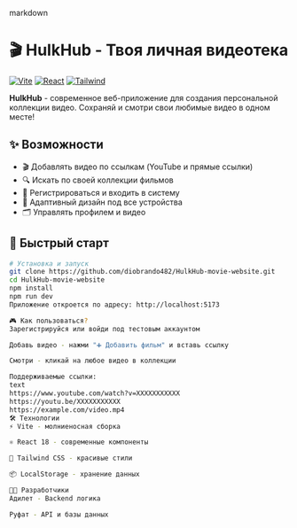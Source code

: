 markdown
# 🎬 HulkHub - Твоя личная видеотека

[![Vite](https://img.shields.io/badge/Vite-4.4.0-646CFF)](https://vitejs.dev/)
[![React](https://img.shields.io/badge/React-18.2.0-61DAFB)](https://reactjs.org/)
[![Tailwind](https://img.shields.io/badge/Tailwind-3.3.0-38B2AC)](https://tailwindcss.com/)

**HulkHub** - современное веб-приложение для создания персональной коллекции видео. Сохраняй и смотри свои любимые видео в одном месте!

## ✨ Возможности

- 🎬 Добавлять видео по ссылкам (YouTube и прямые ссылки)
- 🔍 Искать по своей коллекции фильмов
- 👤 Регистрироваться и входить в систему
- 📱 Адаптивный дизайн под все устройства
- 🗂️ Управлять профилем и видео

## 🚀 Быстрый старт

```bash
# Установка и запуск
git clone https://github.com/diobrando482/HulkHub-movie-website.git
cd HulkHub-movie-website
npm install
npm run dev
Приложение откроется по адресу: http://localhost:5173

🎮 Как пользоваться?
Зарегистрируйся или войди под тестовым аккаунтом

Добавь видео - нажми "➕ Добавить фильм" и вставь ссылку

Смотри - кликай на любое видео в коллекции

Поддерживаемые ссылки:
text
https://www.youtube.com/watch?v=XXXXXXXXXXX
https://youtu.be/XXXXXXXXXXX
https://example.com/video.mp4
🛠️ Технологии
⚡ Vite - молниеносная сборка

⚛️ React 18 - современные компоненты

🎨 Tailwind CSS - красивые стили

📦 LocalStorage - хранение данных

👨‍💻 Разработчики
Адилет - Backend логика

Руфат - API и базы данных
